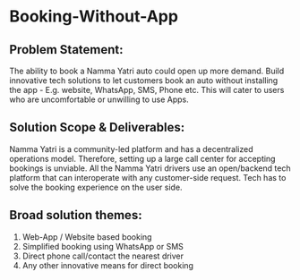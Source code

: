# Booking-Without-App

## Problem Statement: 
The ability to book a Namma Yatri auto could open up more demand. Build innovative tech solutions to let customers book an auto without installing the app - E.g. website, WhatsApp, SMS, Phone etc. This will cater to users who are uncomfortable or unwilling to use Apps.

## Solution Scope & Deliverables: 
Namma Yatri is a community-led platform and has a decentralized operations model. Therefore, setting up a large call center for accepting bookings is unviable. All the Namma Yatri drivers use an open/backend tech platform that can interoperate with any customer-side request. Tech has to solve the booking experience on the user side. 

## Broad solution themes:
1. Web-App / Website based booking
2. Simplified booking using WhatsApp or SMS
3. Direct phone call/contact the nearest driver
4. Any other innovative means for direct booking


